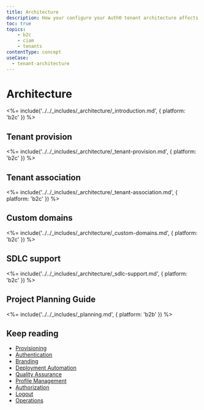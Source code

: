 ```yaml
---
title: Architecture
description: How your configure your Auth0 tenant architecture affects your B2C IAM implementation.
toc: true
topics:
    - b2c
    - ciam
    - tenants
contentType: concept
useCase:
  - tenant-architecture
---
```


# Architecture

<%= include('../../_includes/_architecture/_introduction.md', { platform: 'b2c' }) %>

## Tenant provision

<%= include('../../_includes/_architecture/_tenant-provision.md', { platform: 'b2c' }) %>

## Tenant association

<%= include('../../_includes/_architecture/_tenant-association.md', { platform: 'b2c' }) %>

## Custom domains

<%= include('../../_includes/_architecture/_custom-domains.md', { platform: 'b2c' }) %>

## SDLC support

<%= include('../../_includes/_architecture/_sdlc-support.md', { platform: 'b2c' }) %>

## Project Planning Guide

<%= include('../../_includes/_planning.md', { platform: 'b2b' }) %>

## Keep reading

* [Provisioning](/architecture-scenarios/implementation/b2c/b2c-provisioning)
* [Authentication](/architecture-scenarios/implementation/b2c/b2c-authentication)
* [Branding](/architecture-scenarios/implementation/b2c/b2c-branding)
* [Deployment Automation](/architecture-scenarios/implementation/b2c/b2c-deployment)
* [Quality Assurance](/architecture-scenarios/implementation/b2c/b2c-qa)
* [Profile Management](/architecture-scenarios/implementation/b2c/b2c-profile-mgmt)
* [Authorization](/architecture-scenarios/implementation/b2c/b2c-authorization)
* [Logout](/architecture-scenarios/implementation/b2c/b2c-logout)
* [Operations](/architecture-scenarios/implementation/b2c/b2c-operations)
